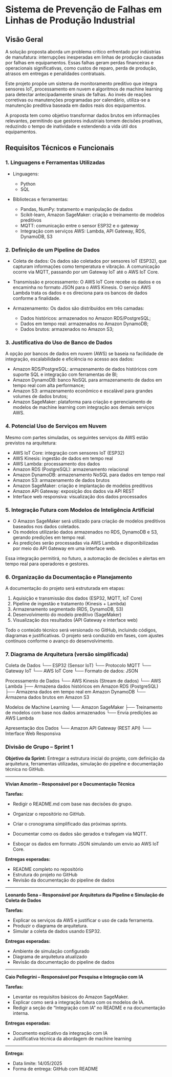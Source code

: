 # Sistema de Prevenção de Falhas em Linhas de Produção Industrial

## Visão Geral

A solução proposta aborda um problema crítico enfrentado por indústrias de manufatura: interrupções inesperadas em linhas de produção causadas por falhas em equipamentos. Essas falhas geram perdas financeiras e operacionais significativas, como custos de reparo, perda de produção, atrasos em entregas e penalidades contratuais.

Este projeto propõe um sistema de monitoramento preditivo que integra sensores IoT, processamento em nuvem e algoritmos de machine learning para detectar antecipadamente sinais de falhas. Ao invés de reações corretivas ou manutenções programadas por calendário, utiliza-se a manutenção preditiva baseada em dados reais dos equipamentos.

A proposta tem como objetivo transformar dados brutos em informações relevantes, permitindo que gestores industriais tomem decisões proativas, reduzindo o tempo de inatividade e estendendo a vida útil dos equipamentos.

## Requisitos Técnicos e Funcionais

### 1. Linguagens e Ferramentas Utilizadas

- Linguagens:
  - Python
  - SQL

- Bibliotecas e ferramentas:
  - Pandas, NumPy: tratamento e manipulação de dados
  - Scikit-learn, Amazon SageMaker: criação e treinamento de modelos preditivos
  - MQTT: comunicação entre o sensor ESP32 e o gateway
  - Integração com serviços AWS: Lambda, API Gateway, RDS, DynamoDB, S3

### 2. Definição de um Pipeline de Dados

- Coleta de dados:
  Os dados são coletados por sensores IoT (ESP32), que capturam informações como temperatura e vibração. A comunicação ocorre via MQTT, passando por um Gateway IoT até o AWS IoT Core.

- Transmissão e processamento:
  O AWS IoT Core recebe os dados e os encaminha no formato JSON para o AWS Kinesis. O serviço AWS Lambda trata os dados e os direciona para os bancos de dados conforme a finalidade.

- Armazenamento:
  Os dados são distribuídos em três camadas:
  - Dados históricos: armazenados no Amazon RDS/PostgreSQL;
  - Dados em tempo real: armazenados no Amazon DynamoDB;
  - Dados brutos: armazenados no Amazon S3;

### 3. Justificativa do Uso de Banco de Dados

A opção por bancos de dados em nuvem (AWS) se baseia na facilidade de integração, escalabilidade e eficiência no acesso aos dados:

- Amazon RDS/PostgreSQL: armazenamento de dados históricos com suporte SQL e integração com ferramentas de BI;
- Amazon DynamoDB: banco NoSQL para armazenamento de dados em tempo real com alta performance;
- Amazon S3: armazenamento econômico e escalável para grandes volumes de dados brutos;
- Amazon SageMaker: plataforma para criação e gerenciamento de modelos de machine learning com integração aos demais serviços AWS.

### 4. Potencial Uso de Serviços em Nuvem

Mesmo com partes simuladas, os seguintes serviços da AWS estão previstos na arquitetura:

- AWS IoT Core: integração com sensores IoT (ESP32)
- AWS Kinesis: ingestão de dados em tempo real
- AWS Lambda: processamento dos dados
- Amazon RDS (PostgreSQL): armazenamento relacional
- Amazon DynamoDB: armazenamento NoSQL para dados em tempo real
- Amazon S3: armazenamento de dados brutos
- Amazon SageMaker: criação e implantação de modelos preditivos
- Amazon API Gateway: exposição dos dados via API REST
- Interface web responsiva: visualização dos dados processados

### 5. Integração Futura com Modelos de Inteligência Artificial

- O Amazon SageMaker será utilizado para criação de modelos preditivos baseados nos dados coletados.
- Os modelos utilizarão dados armazenados no RDS, DynamoDB e S3, gerando predições em tempo real.
- As predições serão processadas via AWS Lambda e disponibilizadas por meio do API Gateway em uma interface web.

Essa integração permitirá, no futuro, a automação de decisões e alertas em tempo real para operadores e gestores.

### 6. Organização da Documentação e Planejamento

A documentação do projeto será estruturada em etapas:

1. Aquisição e transmissão dos dados (ESP32, MQTT, IoT Core)
2. Pipeline de ingestão e tratamento (Kinesis + Lambda)
3. Armazenamento segmentado (RDS, DynamoDB, S3)
4. Desenvolvimento do modelo preditivo (SageMaker)
5. Visualização dos resultados (API Gateway e interface web)

Todo o conteúdo técnico será versionado no GitHub, incluindo códigos, diagramas e justificativas. O projeto será conduzido em fases, com ajustes contínuos conforme o avanço do desenvolvimento.

### 7. Diagrama de Arquitetura (versão simplificada)

Coleta de Dados
└── ESP32 (Sensor IoT)
    └── Protocolo MQTT
        └── Gateway IoT
            └── AWS IoT Core
                └── Formato de dados: JSON

Processamento de Dados
└── AWS Kinesis (Stream de dados)
    └── AWS Lambda
        ├── Armazena dados históricos em Amazon RDS (PostgreSQL)
        ├── Armazena dados em tempo real em Amazon DynamoDB
        └── Armazena dados brutos em Amazon S3

Modelos de Machine Learning
└── Amazon SageMaker
    ├── Treinamento de modelos com base nos dados armazenados
    └── Envia predições ao AWS Lambda

Apresentação dos Dados
└── Amazon API Gateway (REST API)
    └── Interface Web Responsiva

### Divisão de Grupo – Sprint 1

**Objetivo da Sprint:** Entregar a estrutura inicial do projeto, com definição da arquitetura, ferramentas utilizadas, simulação do pipeline e documentação técnica no GitHub.

---

**Vivian Amorim – Responsável por e Documentação Técnica**

**Tarefas:**
- Redigir o README.md com base nas decisões do grupo.

- Organizar o repositório no GitHub.
- Criar o cronograma simplificado das próximas sprints.
- Documentar como os dados são gerados e trafegam via MQTT.
- Esboçar os dados em formato JSON simulando um envio ao AWS IoT Core.


**Entregas esperadas:**
- README completo no repositório
- Estrutura do projeto no GitHub
- Revisão da documentação do pipeline de dados 

---

**Leonardo Sena – Responsável por Arquitetura da Pipeline e Simulação de Coleta de Dados**

**Tarefas:**
- Explicar os serviços da AWS e justificar o uso de cada ferramenta.
- Produzir o diagrama de arquitetura.
- Simular a coleta de dados usando ESP32.

**Entregas esperadas:**
- Ambiente de simulação configurado
- Diagrama de arquitetura atualizado
- Revisão da documentação do pipeline de dados 

---

**Caio Pellegrini – Responsável por Pesquisa e Integração com IA**

**Tarefas:**
- Levantar os requisitos básicos do Amazon SageMaker.
- Explicar como será a integração futura com os modelos de IA.
- Redigir a seção de “Integração com IA” no README e na documentação interna.

**Entregas esperadas:**
- Documento explicativo da integração com IA
- Justificativa técnica da abordagem de machine learning

---

**Entrega:**
- Data limite: 14/05/2025
- Forma de entrega: GitHub com README

